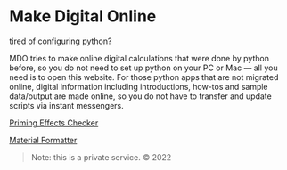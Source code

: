# Make Digital Online
tired of configuring python?

MDO tries to make online digital calculations that were done by python before, so you do not need to set up python on your PC or Mac — all you need is to open this website. For those python apps that are not migrated online, digital information including introductions, how-tos and sample data/output are made online, so you do not have to transfer and update scripts via instant messengers.

[Priming Effects Checker](https://www.makedigitalonline.com/jsPrimingEffectsChecker.html)

[Material Formatter](https://www.makedigitalonline.com/jsMaterialFormatter.html)

> Note: this is a private service. © 2022

